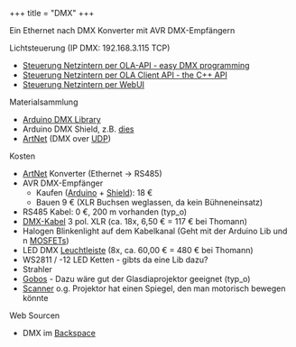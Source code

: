 +++
title = "DMX"
+++

Ein Ethernet nach DMX Konverter mit AVR DMX-Empfängern

Lichtsteuerung (IP DMX: 192.168.3.115 TCP)

- [Steuerung Netzintern per OLA-API - easy DMX
  programming](http://opendmx.net/index.php/OLA_Python_API)
- [Steuerung Netzintern per OLA Client API - the C++
  API](https://docs.openlighting.org/ola/doc/latest/client_tutorial.html)
- [Steuerung Netzintern per
  WebUI](http://192.168.3.115:9090)

Materialsammlung

- [Arduino DMX
  Library](http://playground.arduino.cc/Learning/DMX)
- Arduino DMX Shield, z.B.
  [dies](https://www.tindie.com/products/Conceptinetics/dmx-shield-for-arduino-rdm-capable/)
- [ArtNet](http://art-net.org.uk/) (DMX over
  [UDP](http://en.wikipedia.org/wiki/User_Datagram_Protocol))

Kosten

- [ArtNet](ArtNet) Konverter (Ethernet -\> RS485)
- AVR DMX-Empfänger
  - Kaufen
    ([Arduino](http://www.dx.com/de/p/funduino-uno-r3-atmega328-development-board-for-arduino-384207) +
    [Shield](http://www.dx.com/de/s/arduino+dmx)): 18 €
  - Bauen 9 € (XLR Buchsen weglassen, da kein Bühneneinsatz)
- RS485 Kabel: 0 €, 200 m vorhanden (typ_o)
- [DMX-Kabel](http://www.thomann.de/de/the_sssnake_dmxkabel_3003.htm)
  3 pol. XLR (ca. 18x, 6,50 € = 117 € bei Thomann)
- Halogen Blinkenlight auf dem Kabelkanal (Geht mit der Arduino Lib
  und n [MOSFETs](MOSFETs))
- LED DMX
  [Leuchtleiste](http://www.thomann.de/de/stairville_led_bar_120_4_rgb_dmx_30_05m.htm?ref=search_rslt_dmx+led_355287_1)
  (8x, ca. 60,00 € = 480 € bei Thomann)
- WS2811 / -12 LED Ketten - gibts da eine Lib dazu?
- Strahler
- [Gobos](https://de.wikipedia.org/wiki/Gobo) - Dazu wäre
  gut der Glasdiaprojektor geeignet (typ_o)
- [Scanner](https://de.wikipedia.org/wiki/Scanner_(Lichttechnik))
  o.g. Projektor hat einen Spiegel, den man motorisch bewegen könnte

Web Sourcen

- DMX im
  [Backspace](https://www.hackerspace-bamberg.de/DMX_Lighting)

